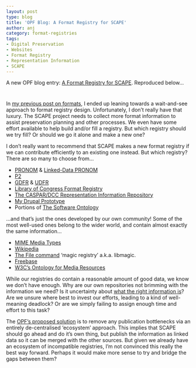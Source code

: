 ```yaml
---
layout: post
type: blog
title: 'OPF Blog: A Format Registry for SCAPE'
author: anj
category: format-registries
tags:
- Digital Preservation
- Websites
- Format Registry
- Representation Information
- SCAPE
---
```

<p>
A new OPF blog entry: <a href="http://openpreservation.org/knowledge/blogs/2011/08/11/format-registry-scape/">A Format Registry for SCAPE</a>. Reproduced below...
</p>
<!--break-->


<h1></h1>
<p>In <a class="external" href="http://www.openpreservation.org/blogs/2011-08-10-what-do-we-mean-format">my previous post on formats</a>, I ended up leaning towards a wait-and-see approach to format registry design. Unfortunately, I don’t really have that luxury. The SCAPE project needs to collect more format information to assist preservation planning and other processes. We even have some effort available to help build and/or fill a registry. But which registry should we try fill? Or should we go it alone and make a new one?</p>
<p><!--break--></p>
<p>I don’t really want to recommend that SCAPE makes a new format registry if we can contribute efficiently to an existing one instead. But which registry? There are so many to choose from…</p>
<ul>
<li><a class="external" href="http://www.nationalarchives.gov.uk/pronom/">PRONOM</a> &amp; <a class="external" href="http://labs.nationalarchives.gov.uk/wordpress/index.php/2011/01/linked-data-and-pronom/">Linked-Data PRONOM</a>&nbsp;</li>
<li><a class="external" href="http://p2-registry.ecs.soton.ac.uk/">P2</a>&nbsp;</li>
<li><a class="external" href="http://www.gdfr.info/">GDFR</a> &amp; <a class="external" href="http://www.udfr.org/">UDFR</a>&nbsp;</li>
<li><a class="external" href="http://www.digitalpreservation.gov/formats/">Library of Congress Format Registry</a></li>
<li><a class="external" href="http://registry.dcc.ac.uk:8080/RegistryWeb/Registry/">The CASPAR/DCC Representation Information Repository</a></li>
<li><a class="external" href="http://www.openpreservation.org/blogs/2011-01-14-building-collaborative-format-registry-editor">My Drupal Prototype</a>&nbsp;</li>
<li>Portions of <a class="external" href="http://theswo.sourceforge.net/">The Software Ontology</a></li>
</ul>
<p>…and that’s just the ones developed by our own community! Some of the most well-used ones belong to the wider world, and contain almost exactly the same information…</p>
<ul>
<li><a class="external" href="http://www.iana.org/assignments/media-types/">MIME Media Types</a>&nbsp;</li>
<li><a class="external" href="http://en.wikipedia.org/wiki/Category:Computer_file_formats">Wikipedia</a>&nbsp;</li>
<li><a class="external" href="http://www.darwinsys.com/file/">The File command</a> ‘magic registry’ a.k.a. libmagic.&nbsp;</li>
<li><a class="external" href="http://www.freebase.com/view/computer/file_format">Freebase</a>&nbsp;</li>
<li><a class="external" href="http://www.w3.org/TR/mediaont-10/">W3C’s Ontology for Media Resources</a></li>
</ul>
<p>While our registries do contain a reasonable amount of good data, we know we don’t have enough. Why are our own repositories not brimming with the information we need? Is it uncertainty about <a class="external" href="http://www.openpreservation.org/blogs/2011-08-10-what-do-we-mean-format">what the right information is</a>? Are we unsure where best to invest our efforts, leading to a kind of well-meaning deadlock? Or are we simply failing to assign enough time and effort to this task?</p>
<p>The <a class="external" href="http://www.openpreservation.org/blogs/2011-06-16-draft-guidelines-publishing-representation-information">OPF’s proposed solution</a> is to remove any publication bottlenecks via an entirely de-centralised ‘ecosystem’ approach. This implies that SCAPE should go ahead and do it’s own thing, but publish the information as linked data so it can be merged with the other sources. But given we already have an ecosystem of incompatible registries, I’m not convinced this really the best way forward. Perhaps it would make more sense to try and bridge the gaps between them?</p>
